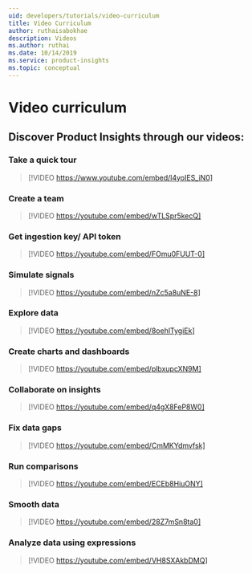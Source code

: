```yaml
---
uid: developers/tutorials/video-curriculum
title: Video Curriculum
author: ruthaisabokhae
description: Videos
ms.author: ruthai
ms.date: 10/14/2019
ms.service: product-insights
ms.topic: conceptual
---
```

# Video curriculum

## Discover Product Insights through our videos:

### Take a quick tour
>[!VIDEO https://www.youtube.com/embed/l4yoIES_iN0]


### Create a team
>[!VIDEO https://youtube.com/embed/wTLSpr5kecQ]	



### Get ingestion key/ API token
>[!VIDEO https://youtube.com/embed/FOmu0FUUT-0]	



### Simulate signals
>[!VIDEO https://youtube.com/embed/nZc5a8uNE-8]	



### Explore data
>[!VIDEO https://youtube.com/embed/8oehlTygiEk]	



### Create charts and dashboards
>[!VIDEO https://youtube.com/embed/plbxupcXN9M]	



### Collaborate on insights
>[!VIDEO https://youtube.com/embed/q4gX8FeP8W0]	



### Fix data gaps
>[!VIDEO https://youtube.com/embed/CmMKYdmvfsk]	



### Run comparisons
>[!VIDEO https://youtube.com/embed/ECEb8HiuONY]	



### Smooth data
>[!VIDEO https://youtube.com/embed/28Z7mSn8ta0]	



### Analyze data using expressions
>[!VIDEO https://youtube.com/embed/VH8SXAkbDMQ]	

